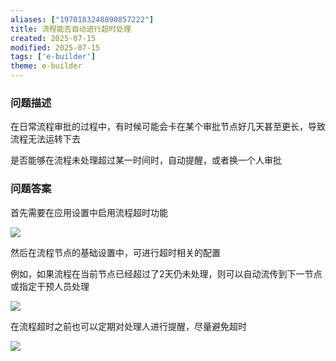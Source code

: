 ```yaml
---
aliases: ["1970183248890857222"]
title: 流程能否自动进行超时处理
created: 2025-07-15
modified: 2025-07-15
tags: ['e-builder']
theme: e-builder
---
```


### 问题描述

在日常流程审批的过程中，有时候可能会卡在某个审批节点好几天甚至更长，导致流程无法运转下去

是否能够在流程未处理超过某一时间时，自动提醒，或者换一个人审批

### 问题答案

首先需要在应用设置中启用流程超时功能

![](e4ce9469c82238e6c39fc9937ad206ac.jpg)

然后在流程节点的基础设置中，可进行超时相关的配置

例如，如果流程在当前节点已经超过了2天仍未处理，则可以自动流传到下一节点或指定干预人员处理

![](a671a7792f4fbb3daf0571cf30807a95.jpg)

在流程超时之前也可以定期对处理人进行提醒，尽量避免超时

![](445504dc71930533bf8a03ad69b81027.jpg)